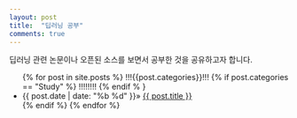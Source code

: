 ```yaml
---
layout: post
title:  "딥러닝 공부"
comments: true
---
```


딥러닝 관련 논문이나 오픈된 소스를 보면서 공부한 것을 공유하고자 합니다.

<div class="home">
  <ul class="post-list">
    {% for post in site.posts %}
    !!!{{post.categories}}!!!
        {% if post.categories == "Study" %} !!!!!!!!
        {% endif % }
        <li>
            <span>{{ post.date | date: "%b %d" }}</span>» <a href="{{ site.baseurl}}{{ post.url }}">
            {{ post.title }}</a>
        </li>
        {% endif %}
    {% endfor %}
  </ul>
</div>